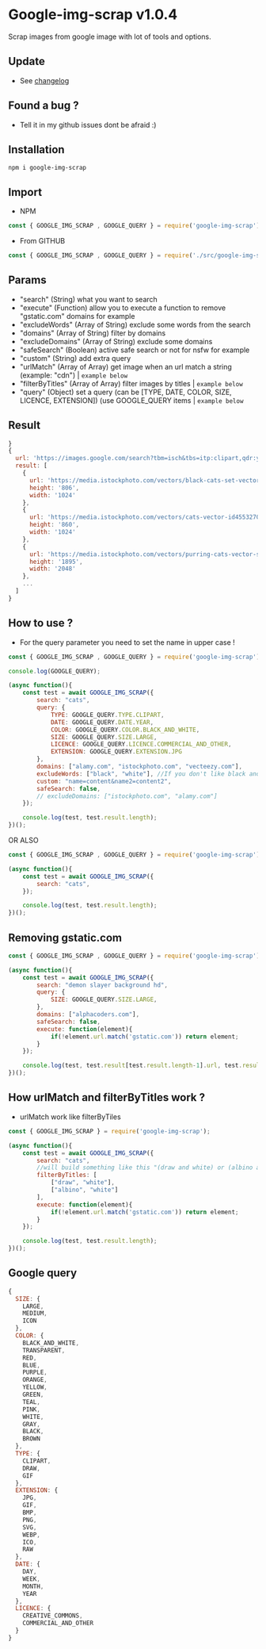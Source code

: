 # Google-img-scrap v1.0.4

Scrap images from google image with lot of tools and options.

## Update

- See [changelog](CHANGELOG.md)

## Found a bug ?

- Tell it in my github issues dont be afraid :)

## Installation

```
npm i google-img-scrap
```

## Import

- NPM

```js
const { GOOGLE_IMG_SCRAP , GOOGLE_QUERY } = require('google-img-scrap');
```

- From GITHUB

```js
const { GOOGLE_IMG_SCRAP , GOOGLE_QUERY } = require('./src/google-img-scrap');
```

## Params

- "search" (String) what you want to search
- "execute" (Function) allow you to execute a function to remove "gstatic.com" domains for example
- "excludeWords" (Array of String) exclude some words from the search
- "domains" (Array of String) filter by domains
- "excludeDomains" (Array of String) exclude some domains
- "safeSearch" (Boolean) active safe search or not for nsfw for example
- "custom" (String) add extra query
- "urlMatch" (Array of Array) get image when an url match a string (example: "cdn") | ```example below```
- "filterByTitles" (Array of Array) filter images by titles | ```example below```
- "query" (Object) set a query (can be [TYPE, DATE, COLOR, SIZE, LICENCE, EXTENSION]) (use GOOGLE_QUERY items | ```example below```

## Result

```js
}
{
  url: 'https://images.google.com/search?tbm=isch&tbs=itp:clipart,qdr:y,ic:gray,isz:l,il:ol,ift:jpg&q=cats',
  result: [
    {
      url: 'https://media.istockphoto.com/vectors/black-cats-set-vector-id599123506',
      height: '806',
      width: '1024'
    },
    {
      url: 'https://media.istockphoto.com/vectors/cats-vector-id455327075',
      height: '860',
      width: '1024'
    },
    {
      url: 'https://media.istockphoto.com/vectors/purring-cats-vector-silhouette-vector-id165749810?s=2048x2048',
      height: '1895',
      width: '2048'
    },
    ...
  ]
}
```

## How to use ?

- For the query parameter you need to set the name in upper case !

```js
const { GOOGLE_IMG_SCRAP , GOOGLE_QUERY } = require('google-img-scrap');

console.log(GOOGLE_QUERY);

(async function(){
    const test = await GOOGLE_IMG_SCRAP({
        search: "cats",
        query: {
            TYPE: GOOGLE_QUERY.TYPE.CLIPART,
            DATE: GOOGLE_QUERY.DATE.YEAR,
            COLOR: GOOGLE_QUERY.COLOR.BLACK_AND_WHITE,
            SIZE: GOOGLE_QUERY.SIZE.LARGE,
            LICENCE: GOOGLE_QUERY.LICENCE.COMMERCIAL_AND_OTHER,
            EXTENSION: GOOGLE_QUERY.EXTENSION.JPG
        },
        domains: ["alamy.com", "istockphoto.com", "vecteezy.com"],
        excludeWords: ["black", "white"], //If you don't like black and white cats
        custom: "name=content&name2=content2",
        safeSearch: false,
        // excludeDomains: ["istockphoto.com", "alamy.com"]
    });

    console.log(test, test.result.length);
})();
```

OR ALSO

```js
const { GOOGLE_IMG_SCRAP , GOOGLE_QUERY } = require('google-img-scrap');

(async function(){
    const test = await GOOGLE_IMG_SCRAP({
        search: "cats",
    });

    console.log(test, test.result.length);
})();
```

## Removing gstatic.com

```js
const { GOOGLE_IMG_SCRAP , GOOGLE_QUERY } = require('google-img-scrap');

(async function(){
    const test = await GOOGLE_IMG_SCRAP({
        search: "demon slayer background hd",
        query: {
            SIZE: GOOGLE_QUERY.SIZE.LARGE,
        },
        domains: ["alphacoders.com"],
        safeSearch: false,
        execute: function(element){
            if(!element.url.match('gstatic.com')) return element;
        }
    });

    console.log(test, test.result[test.result.length-1].url, test.result.length);
})();
```

## How urlMatch and filterByTitles work ?

- urlMatch work like filterByTiles

```js
const { GOOGLE_IMG_SCRAP } = require('google-img-scrap');

(async function(){
    const test = await GOOGLE_IMG_SCRAP({
        search: "cats",
        //will build something like this "(draw and white) or (albino and white)"
        filterByTitles: [
            ["draw", "white"],
            ["albino", "white"]
        ],
        execute: function(element){
            if(!element.url.match('gstatic.com')) return element;
        }
    });

    console.log(test, test.result.length);
})();
```

## Google query

```js
{
  SIZE: { 
    LARGE, 
    MEDIUM, 
    ICON 
  },
  COLOR: {
    BLACK_AND_WHITE,
    TRANSPARENT,
    RED,
    BLUE,
    PURPLE,
    ORANGE,
    YELLOW,
    GREEN,
    TEAL,
    PINK,
    WHITE,
    GRAY,
    BLACK,
    BROWN
  },
  TYPE: { 
    CLIPART, 
    DRAW, 
    GIF 
  },
  EXTENSION: {
    JPG,
    GIF,
    BMP,
    PNG,
    SVG,
    WEBP,
    ICO,
    RAW
  },
  DATE: { 
    DAY, 
    WEEK, 
    MONTH, 
    YEAR 
  },
  LICENCE: { 
    CREATIVE_COMMONS, 
    COMMERCIAL_AND_OTHER 
  }
}
```